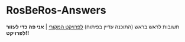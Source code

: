 # RosBeRos-Answers
תשובות לראש בראש (התוכנה עדיין בפיתוח)
[לפרויקט המקורי](https://github.com/DanielSparta/RosBeRos) | **אני פה כדי לעזור לפרויקט!!**
